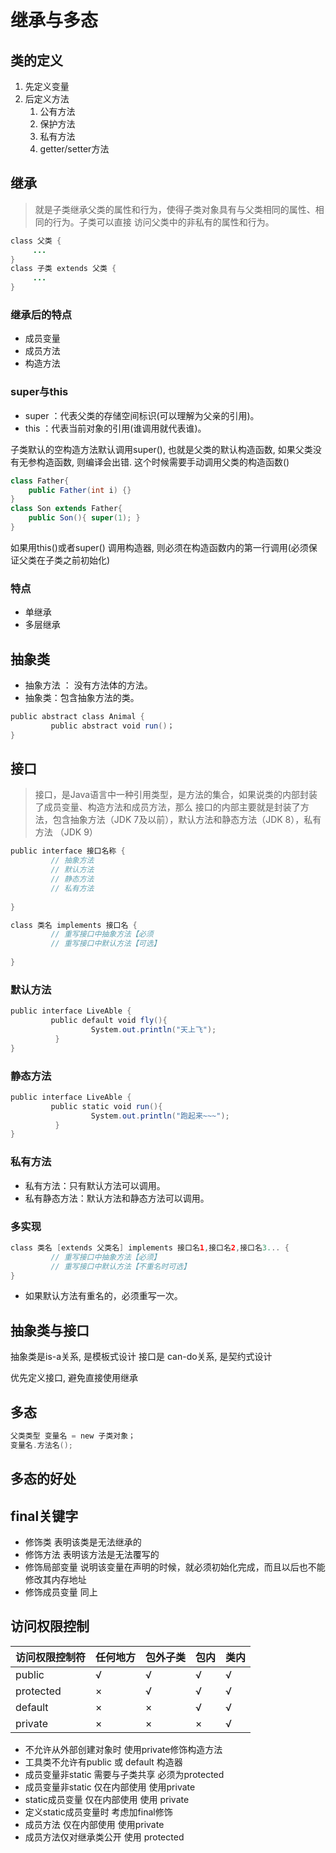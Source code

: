 # 继承与多态

## 类的定义

1. 先定义变量
2. 后定义方法
     1. 公有方法
     2. 保护方法
     3. 私有方法
     4. getter/setter方法

## 继承

> 就是子类继承父类的属性和行为，使得子类对象具有与父类相同的属性、相同的行为。子类可以直接 访问父类中的非私有的属性和行为。

```java
class 父类 {
     ...      
}
class 子类 extends 父类 {
     ...      
}
```

### 继承后的特点

- 成员变量
- 成员方法
- 构造方法

### super与this

- super ：代表父类的存储空间标识(可以理解为父亲的引用)。 
- this ：代表当前对象的引用(谁调用就代表谁)。 

子类默认的空构造方法默认调用super(), 也就是父类的默认构造函数, 如果父类没有无参构造函数, 则编译会出错. 这个时候需要手动调用父类的构造函数()

```java
class Father{
    public Father(int i) {}
}
class Son extends Father{
    public Son(){ super(1); }
}
```

如果用this()或者super() 调用构造器, 则必须在构造函数内的第一行调用(必须保证父类在子类之前初始化)

### 特点

- 单继承
- 多层继承

## 抽象类

- 抽象方法 ： 没有方法体的方法。 
- 抽象类：包含抽象方法的类。 

```java
public abstract class Animal {
         public abstract void run()； 
}
```

## 接口

>接口，是Java语言中一种引用类型，是方法的集合，如果说类的内部封装了成员变量、构造方法和成员方法，那么 接口的内部主要就是封装了方法，包含抽象方法（JDK 7及以前），默认方法和静态方法（JDK 8），私有方法 （JDK 9）

```java
public interface 接口名称 {
         // 抽象方法
         // 默认方法
         // 静态方法
         // 私有方法 
     
}

class 类名 implements 接口名 {
         // 重写接口中抽象方法【必须
         // 重写接口中默认方法【可选】    
     
} 
```

### 默认方法

```java
public interface LiveAble {
         public default void fly(){
                  System.out.println("天上飞");     
          } 
}
```

### 静态方法

```java
public interface LiveAble {
         public static void run(){
                  System.out.println("跑起来~~~");     
          } 
}
```

### 私有方法

- 私有方法：只有默认方法可以调用。 
- 私有静态方法：默认方法和静态方法可以调用。

### 多实现

```java
class 类名 [extends 父类名] implements 接口名1,接口名2,接口名3... {
         // 重写接口中抽象方法【必须】
         // 重写接口中默认方法【不重名时可选】    
} 
```

- 如果默认方法有重名的，必须重写一次。

## 抽象类与接口

抽象类是is-a关系, 是模板式设计 接口是 can-do关系, 是契约式设计

优先定义接口, 避免直接使用继承

## 多态

```java
父类类型 变量名 = new 子类对象； 
变量名.方法名();
```

## 多态的好处

## final关键字

- 修饰类 表明该类是无法继承的
- 修饰方法 表明该方法是无法覆写的
- 修饰局部变量 说明该变量在声明的时候，就必须初始化完成，而且以后也不能修改其内存地址
- 修饰成员变量 同上

## 访问权限控制

访问权限控制符|任何地方|包外子类|包内|类内
---|---|---|---|---
public|√|√|√|√
protected|×|√|√|√
default|×|×|√|√
private|×|×|×|√

- 不允许从外部创建对象时 使用private修饰构造方法
- 工具类不允许有public 或 default 构造器
- 成员变量非static 需要与子类共享 必须为protected
- 成员变量非static 仅在内部使用 使用private
- static成员变量 仅在内部使用 使用 private
- 定义static成员变量时 考虑加final修饰
- 成员方法 仅在内部使用 使用private
- 成员方法仅对继承类公开 使用 protected

